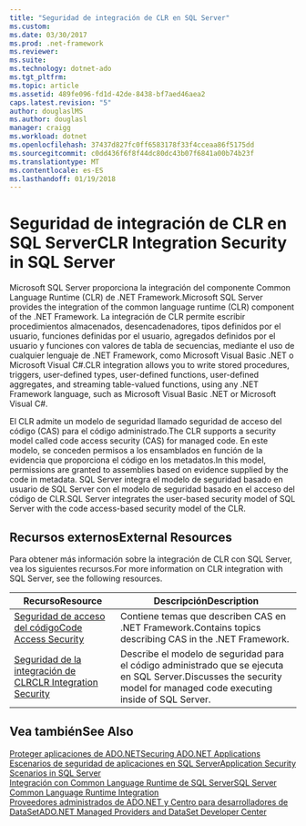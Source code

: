 ```yaml
---
title: "Seguridad de integración de CLR en SQL Server"
ms.custom: 
ms.date: 03/30/2017
ms.prod: .net-framework
ms.reviewer: 
ms.suite: 
ms.technology: dotnet-ado
ms.tgt_pltfrm: 
ms.topic: article
ms.assetid: 489fe096-fd1d-42de-8438-bf7aed46aea2
caps.latest.revision: "5"
author: douglaslMS
ms.author: douglasl
manager: craigg
ms.workload: dotnet
ms.openlocfilehash: 37437d827fc0ff6583178f33f4cceaa86f5175dd
ms.sourcegitcommit: c0dd436f6f8f44dc80dc43b07f6841a00b74b23f
ms.translationtype: MT
ms.contentlocale: es-ES
ms.lasthandoff: 01/19/2018
---
```

# <a name="clr-integration-security-in-sql-server"></a><span data-ttu-id="ee9d6-102">Seguridad de integración de CLR en SQL Server</span><span class="sxs-lookup"><span data-stu-id="ee9d6-102">CLR Integration Security in SQL Server</span></span>
<span data-ttu-id="ee9d6-103">Microsoft SQL Server proporciona la integración del componente Common Language Runtime (CLR) de .NET Framework.</span><span class="sxs-lookup"><span data-stu-id="ee9d6-103">Microsoft SQL Server provides the integration of the common language runtime (CLR) component of the .NET Framework.</span></span> <span data-ttu-id="ee9d6-104">La integración de CLR permite escribir procedimientos almacenados, desencadenadores, tipos definidos por el usuario, funciones definidas por el usuario, agregados definidos por el usuario y funciones con valores de tabla de secuencias, mediante el uso de cualquier lenguaje de .NET Framework, como Microsoft Visual Basic .NET o Microsoft Visual C#.</span><span class="sxs-lookup"><span data-stu-id="ee9d6-104">CLR integration allows you to write stored procedures, triggers, user-defined types, user-defined functions, user-defined aggregates, and streaming table-valued functions, using any .NET Framework language, such as Microsoft Visual Basic .NET or Microsoft Visual C#.</span></span>  
  
 <span data-ttu-id="ee9d6-105">El CLR admite un modelo de seguridad llamado seguridad de acceso del código (CAS) para el código administrado.</span><span class="sxs-lookup"><span data-stu-id="ee9d6-105">The CLR supports a security model called code access security (CAS) for managed code.</span></span> <span data-ttu-id="ee9d6-106">En este modelo, se conceden permisos a los ensamblados en función de la evidencia que proporciona el código en los metadatos.</span><span class="sxs-lookup"><span data-stu-id="ee9d6-106">In this model, permissions are granted to assemblies based on evidence supplied by the code in metadata.</span></span> <span data-ttu-id="ee9d6-107">SQL Server integra el modelo de seguridad basado en usuario de SQL Server con el modelo de seguridad basado en el acceso del código de CLR.</span><span class="sxs-lookup"><span data-stu-id="ee9d6-107">SQL Server integrates the user-based security model of SQL Server with the code access-based security model of the CLR.</span></span>  
  
## <a name="external-resources"></a><span data-ttu-id="ee9d6-108">Recursos externos</span><span class="sxs-lookup"><span data-stu-id="ee9d6-108">External Resources</span></span>  
 <span data-ttu-id="ee9d6-109">Para obtener más información sobre la integración de CLR con SQL Server, vea los siguientes recursos.</span><span class="sxs-lookup"><span data-stu-id="ee9d6-109">For more information on CLR integration with SQL Server, see the following resources.</span></span>  
  
|<span data-ttu-id="ee9d6-110">Recurso</span><span class="sxs-lookup"><span data-stu-id="ee9d6-110">Resource</span></span>|<span data-ttu-id="ee9d6-111">Descripción</span><span class="sxs-lookup"><span data-stu-id="ee9d6-111">Description</span></span>|  
|--------------|-----------------|  
|[<span data-ttu-id="ee9d6-112">Seguridad de acceso del código</span><span class="sxs-lookup"><span data-stu-id="ee9d6-112">Code Access Security</span></span>](http://msdn.microsoft.com/library/23a20143-241d-4fe5-9d9f-3933fd594c03)|<span data-ttu-id="ee9d6-113">Contiene temas que describen CAS en .NET Framework.</span><span class="sxs-lookup"><span data-stu-id="ee9d6-113">Contains topics describing CAS in the .NET Framework.</span></span>|  
|[<span data-ttu-id="ee9d6-114">Seguridad de la integración de CLR</span><span class="sxs-lookup"><span data-stu-id="ee9d6-114">CLR Integration Security</span></span>](http://go.microsoft.com/fwlink/?LinkId=59998)|<span data-ttu-id="ee9d6-115">Describe el modelo de seguridad para el código administrado que se ejecuta en SQL Server.</span><span class="sxs-lookup"><span data-stu-id="ee9d6-115">Discusses the security model for managed code executing inside of SQL Server.</span></span>|  
  
## <a name="see-also"></a><span data-ttu-id="ee9d6-116">Vea también</span><span class="sxs-lookup"><span data-stu-id="ee9d6-116">See Also</span></span>  
 [<span data-ttu-id="ee9d6-117">Proteger aplicaciones de ADO.NET</span><span class="sxs-lookup"><span data-stu-id="ee9d6-117">Securing ADO.NET Applications</span></span>](../../../../../docs/framework/data/adonet/securing-ado-net-applications.md)  
 [<span data-ttu-id="ee9d6-118">Escenarios de seguridad de aplicaciones en SQL Server</span><span class="sxs-lookup"><span data-stu-id="ee9d6-118">Application Security Scenarios in SQL Server</span></span>](../../../../../docs/framework/data/adonet/sql/application-security-scenarios-in-sql-server.md)  
 [<span data-ttu-id="ee9d6-119">Integración con Common Language Runtime de SQL Server</span><span class="sxs-lookup"><span data-stu-id="ee9d6-119">SQL Server Common Language Runtime Integration</span></span>](../../../../../docs/framework/data/adonet/sql/sql-server-common-language-runtime-integration.md)  
 [<span data-ttu-id="ee9d6-120">Proveedores administrados de ADO.NET y Centro para desarrolladores de DataSet</span><span class="sxs-lookup"><span data-stu-id="ee9d6-120">ADO.NET Managed Providers and DataSet Developer Center</span></span>](http://go.microsoft.com/fwlink/?LinkId=217917)
